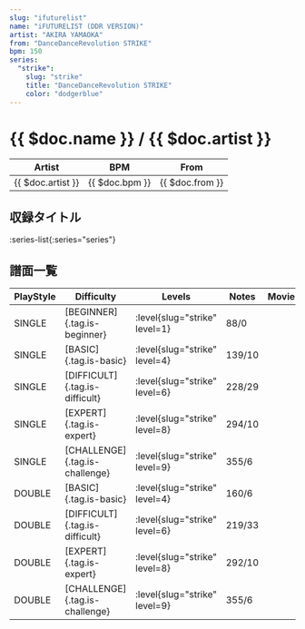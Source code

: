 ```yaml
---
slug: "ifuturelist"
name: "iFUTURELIST (DDR VERSION)"
artist: "AKIRA YAMAOKA"
from: "DanceDanceRevolution STRIKE"
bpm: 150
series:
  "strike":
    slug: "strike"
    title: "DanceDanceRevolution STRIKE"
    color: "dodgerblue"
---
```


# {{ $doc.name }} / {{ $doc.artist }}

|Artist|BPM|From|
|------|---|----|
|{{ $doc.artist }}|{{ $doc.bpm }}|{{ $doc.from }}|

## 収録タイトル

:series-list{:series="series"}

## 譜面一覧

|PlayStyle|Difficulty|Levels|Notes|Movie|
|---------|----------|------|-----|-----|
|SINGLE|[BEGINNER]{.tag.is-beginner}|:level{slug="strike" level=1}|88/0||
|SINGLE|[BASIC]{.tag.is-basic}|:level{slug="strike" level=4}|139/10||
|SINGLE|[DIFFICULT]{.tag.is-difficult}|:level{slug="strike" level=6}|228/29||
|SINGLE|[EXPERT]{.tag.is-expert}|:level{slug="strike" level=8}|294/10||
|SINGLE|[CHALLENGE]{.tag.is-challenge}|:level{slug="strike" level=9}|355/6||
|DOUBLE|[BASIC]{.tag.is-basic}|:level{slug="strike" level=4}|160/6||
|DOUBLE|[DIFFICULT]{.tag.is-difficult}|:level{slug="strike" level=6}|219/33||
|DOUBLE|[EXPERT]{.tag.is-expert}|:level{slug="strike" level=8}|292/10||
|DOUBLE|[CHALLENGE]{.tag.is-challenge}|:level{slug="strike" level=9}|355/6||
